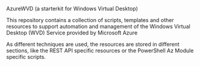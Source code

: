 AzureWVD (a starterkit for Windows Virtual Desktop)

This repository contains a collection of scripts, templates and other resources to support automation and management of the Windows Virtual Desktop (WVD) Service provided by Microsoft Azure

As different techniques are used, the resources are stored in different sections, like the REST API specific resources or the PowerShell Az Module specific scripts.
